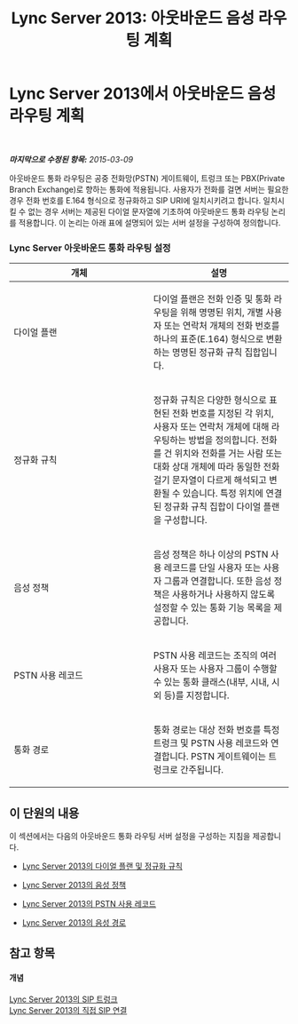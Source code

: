 ﻿---
title: 'Lync Server 2013: 아웃바운드 음성 라우팅 계획'
TOCTitle: 아웃바운드 음성 라우팅 계획
ms:assetid: 37c55fa4-175a-4190-b9e4-c2e5ac7b9261
ms:mtpsurl: https://technet.microsoft.com/ko-kr/library/Gg425853(v=OCS.15)
ms:contentKeyID: 49303315
ms.date: 08/10/2015
mtps_version: v=OCS.15
ms.translationtype: HT
---

# Lync Server 2013에서 아웃바운드 음성 라우팅 계획

 

_**마지막으로 수정된 항목:** 2015-03-09_

아웃바운드 통화 라우팅은 공중 전화망(PSTN) 게이트웨이, 트렁크 또는 PBX(Private Branch Exchange)로 향하는 통화에 적용됩니다. 사용자가 전화를 걸면 서버는 필요한 경우 전화 번호를 E.164 형식으로 정규화하고 SIP URI에 일치시키려고 합니다. 일치시킬 수 없는 경우 서버는 제공된 다이얼 문자열에 기초하여 아웃바운드 통화 라우팅 논리를 적용합니다. 이 논리는 아래 표에 설명되어 있는 서버 설정을 구성하여 정의합니다.

### Lync Server 아웃바운드 통화 라우팅 설정

<table>
<colgroup>
<col style="width: 50%" />
<col style="width: 50%" />
</colgroup>
<thead>
<tr class="header">
<th>개체</th>
<th>설명</th>
</tr>
</thead>
<tbody>
<tr class="odd">
<td><p>다이얼 플랜</p></td>
<td><p>다이얼 플랜은 전화 인증 및 통화 라우팅을 위해 명명된 위치, 개별 사용자 또는 연락처 개체의 전화 번호를 하나의 표준(E.164) 형식으로 변환하는 명명된 정규화 규칙 집합입니다.</p></td>
</tr>
<tr class="even">
<td><p>정규화 규칙</p></td>
<td><p>정규화 규칙은 다양한 형식으로 표현된 전화 번호를 지정된 각 위치, 사용자 또는 연락처 개체에 대해 라우팅하는 방법을 정의합니다. 전화를 건 위치와 전화를 거는 사람 또는 대화 상대 개체에 따라 동일한 전화 걸기 문자열이 다르게 해석되고 변환될 수 있습니다. 특정 위치에 연결된 정규화 규칙 집합이 다이얼 플랜을 구성합니다.</p></td>
</tr>
<tr class="odd">
<td><p>음성 정책</p></td>
<td><p>음성 정책은 하나 이상의 PSTN 사용 레코드를 단일 사용자 또는 사용자 그룹과 연결합니다. 또한 음성 정책은 사용하거나 사용하지 않도록 설정할 수 있는 통화 기능 목록을 제공합니다.</p></td>
</tr>
<tr class="even">
<td><p>PSTN 사용 레코드</p></td>
<td><p>PSTN 사용 레코드는 조직의 여러 사용자 또는 사용자 그룹이 수행할 수 있는 통화 클래스(내부, 시내, 시외 등)를 지정합니다.</p></td>
</tr>
<tr class="odd">
<td><p>통화 경로</p></td>
<td><p>통화 경로는 대상 전화 번호를 특정 트렁크 및 PSTN 사용 레코드와 연결합니다. PSTN 게이트웨이는 트렁크로 간주됩니다.</p></td>
</tr>
</tbody>
</table>


## 이 단원의 내용

이 섹션에서는 다음의 아웃바운드 통화 라우팅 서버 설정을 구성하는 지침을 제공합니다.

  -   
    [Lync Server 2013의 다이얼 플랜 및 정규화 규칙](lync-server-2013-dial-plans-and-normalization-rules.md)

  -   
    [Lync Server 2013의 음성 정책](lync-server-2013-voice-policies.md)

  -   
    [Lync Server 2013의 PSTN 사용 레코드](lync-server-2013-pstn-usage-records.md)

  -   
    [Lync Server 2013의 음성 경로](lync-server-2013-voice-routes.md)

## 참고 항목

#### 개념

[Lync Server 2013의 SIP 트렁크](lync-server-2013-sip-trunking.md)  
[Lync Server 2013의 직접 SIP 연결](lync-server-2013-direct-sip-connections.md)

